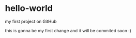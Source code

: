 # hello-world
my first project on GitHub

this is gonna be my first change and it will be commited soon :)
